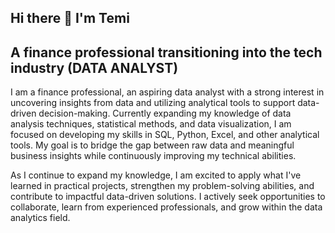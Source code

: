 ## Hi there 👋 I'm Temi

## A finance professional transitioning into the tech industry (DATA ANALYST)

I am a finance professional, an aspiring data analyst with a strong interest in uncovering insights from data and utilizing analytical tools to support data-driven decision-making. 
Currently expanding my knowledge of data analysis techniques, statistical methods, and data visualization, I am focused on developing my skills in SQL, Python, Excel, and other analytical tools. My goal is to bridge the gap between raw data and meaningful business insights while continuously improving my technical abilities.

As I continue to expand my knowledge, I am excited to apply what I've learned in practical projects, strengthen my problem-solving abilities, and contribute to impactful data-driven solutions. I actively seek opportunities to collaborate, learn from experienced professionals, and grow within the data analytics field.

